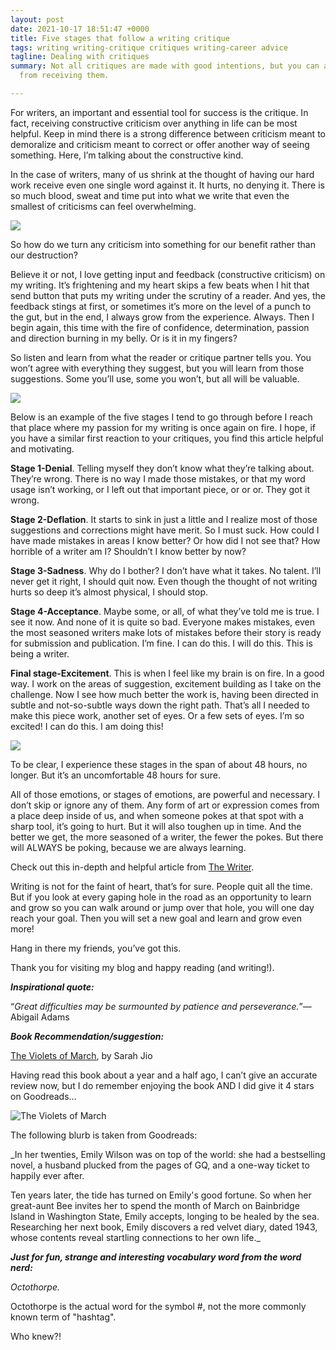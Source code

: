 ```yaml
---
layout: post
date: 2021-10-17 18:51:47 +0000
title: Five stages that follow a writing critique
tags: writing writing-critique critiques writing-career advice
tagline: Dealing with critiques
summary: Not all critiques are made with good intentions, but you can and will grow
  from receiving them.

---
```

For writers, an important and essential tool for success is the critique. In fact, receiving constructive criticism over anything in life can be most helpful. Keep in mind there is a strong difference between criticism meant to demoralize and criticism meant to correct or offer another way of seeing something. Here, I’m talking about the constructive kind.

In the case of writers, many of us shrink at the thought of having our hard work receive even one single word against it. It hurts, no denying it. There is so much blood, sweat and time put into what we write that even the smallest of criticisms can feel overwhelming.

![](https://media.istockphoto.com/photos/woman-with-a-mental-problems-is-sitting-exhausted-on-the-floor-with-picture-id1277237827?b=1&k=20&m=1277237827&s=170667a&w=0&h=BnfPmc1b0JFTdGT8Fpi2u3Fdq5ghYnap6u-N7KSi498=)

So how do we turn any criticism into something for our benefit rather than our destruction?

Believe it or not, I love getting input and feedback (constructive criticism) on my writing. It’s frightening and my heart skips a few beats when I hit that send button that puts my writing under the scrutiny of a reader. And yes, the feedback stings at first, or sometimes it’s more on the level of a punch to the gut, but in the end, I always grow from the experience. Always. Then I begin again, this time with the fire of confidence, determination, passion and direction burning in my belly. Or is it in my fingers?

So listen and learn from what the reader or critique partner tells you. You won’t agree with everything they suggest, but you will learn from those suggestions. Some you’ll use, some you won’t, but all will be valuable.

![](https://media.istockphoto.com/photos/the-girl-listens-attentively-with-her-palm-to-her-ear-closeup-on-pink-picture-id1266725568?b=1&k=20&m=1266725568&s=170667a&w=0&h=Dvfx4D0c1xhkEVNkqQY0Vi1zsbyy2E8_aHLZO95afb4=)

Below is an example of the five stages I tend to go through before I reach that place where my passion for my writing is once again on fire. I hope, if you have a similar first reaction to your critiques, you find this article helpful and motivating.

**Stage 1-Denial**. Telling myself they don’t know what they’re talking about. They’re wrong. There is no way I made those mistakes, or that my word usage isn’t working, or I left out that important piece, or or or. They got it wrong.

**Stage 2-Deflation**. It starts to sink in just a little and I realize most of those suggestions and corrections might have merit. So I must suck. How could I have made mistakes in areas I know better? Or how did I not see that? How horrible of a writer am I? Shouldn’t I know better by now?

**Stage 3-Sadness**. Why do I bother? I don’t have what it takes. No talent. I’ll never get it right, I should quit now. Even though the thought of not writing hurts so deep it’s almost physical, I should stop.

**Stage 4-Acceptance**. Maybe some, or all, of what they’ve told me is true. I see it now. And none of it is quite so bad. Everyone makes mistakes, even the most seasoned writers make lots of mistakes before their story is ready for submission and publication. I’m fine. I can do this. I will do this. This is being a writer.

**Final stage-Excitement**. This is when I feel like my brain is on fire. In a good way. I work on the areas of suggestion, excitement building as I take on the challenge. Now I see how much better the work is, having been directed in subtle and not-so-subtle ways down the right path. That’s all I needed to make this piece work, another set of eyes. Or a few sets of eyes. I’m so excited! I can do this. I am doing this!

![](https://media.istockphoto.com/photos/becoming-an-achiever-is-easy-for-a-believer-picture-id1255135825?b=1&k=20&m=1255135825&s=170667a&w=0&h=M0v1qa1GA9ksIM6VYsV5LtetplDTJBP9lHa9-BUm5fo=)

To be clear, I experience these stages in the span of about 48 hours, no longer. But it’s an uncomfortable 48 hours for sure.

All of those emotions, or stages of emotions, are powerful and necessary. I don’t skip or ignore any of them. Any form of art or expression comes from a place deep inside of us, and when someone pokes at that spot with a sharp tool, it’s going to hurt. But it will also toughen up in time. And the better we get, the more seasoned of a writer, the fewer the pokes. But there will ALWAYS be poking, because we are always learning.

Check out this in-depth and helpful article from [The Writer](https://www.writermag.com/writing-inspiration/the-writing-life/handling-criticism/ "The Writer").

Writing is not for the faint of heart, that’s for sure. People quit all the time. But if you look at every gaping hole in the road as an opportunity to learn and grow so you can walk around or jump over that hole, you will one day reach your goal. Then you will set a new goal and learn and grow even more!

Hang in there my friends, you’ve got this.

Thank you for visiting my blog and happy reading (and writing!).

**_Inspirational quote:_**

“_Great difficulties may be surmounted by patience and perseverance._”—Abigail Adams

**_Book Recommendation/suggestion:_**

[The Violets of March](https://www.amazon.com/Violets-March-Novel-Sarah-Jio/dp/0452297036 "The Violets of March"), by Sarah Jio

Having read this book about a year and a half ago, I can’t give an accurate review now, but I do remember enjoying the book AND I did give it 4 stars on Goodreads…

![The Violets of March](https://i.gr-assets.com/images/S/compressed.photo.goodreads.com/books/1299776782l/9724798.jpg)

The following blurb is taken from Goodreads:

_In her twenties, Emily Wilson was on top of the world: she had a bestselling novel, a husband plucked from the pages of GQ, and a one-way ticket to happily ever after.  
   
 Ten years later, the tide has turned on Emily's good fortune. So when her great-aunt Bee invites her to spend the month of March on Bainbridge Island in Washington State, Emily accepts, longing to be healed by the sea. Researching her next book, Emily discovers a red velvet diary, dated 1943, whose contents reveal startling connections to her own life._

**_Just for fun, strange and interesting vocabulary word from the word nerd:_**

_Octothorpe._

Octothorpe is the actual word for the symbol #, not the more commonly known term of "hashtag".

Who knew?!